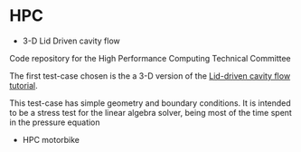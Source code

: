 # HPC


*  3-D Lid Driven cavity flow

Code repository for the High Performance Computing Technical Committee

The  first test-case chosen is the a 3-D version of the [Lid-driven cavity flow tutorial](https://www.openfoam.com/documentation/tutorial-guide/tutorialse2.php). 

This test-case has simple geometry and boundary conditions. It is intended to be a stress test for the linear algebra solver, being most of the time spent in the pressure equation

* HPC motorbike